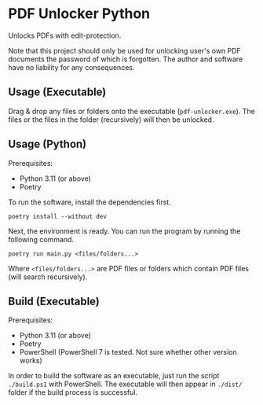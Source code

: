 # PDF Unlocker Python

Unlocks PDFs with edit-protection.

Note that this project should only be used for unlocking user's own PDF documents the password of which is forgotten.
The author and software have no liability for any consequences.

## Usage (Executable)

Drag & drop any files or folders onto the executable (`pdf-unlocker.exe`). The files or the files in the folder
(recursively) will then be unlocked.

## Usage (Python)

Prerequisites:

- Python 3.11 (or above)
- Poetry

To run the software, install the dependencies first.

```shell
poetry install --without dev
```

Next, the environment is ready. You can run the program by running the following command.

```shell
poetry run main.py <files/folders...>
```

Where `<files/folders...>` are PDF files or folders which contain PDF files (will search recursively).

## Build (Executable)

Prerequisites:

- Python 3.11 (or above)
- Poetry
- PowerShell (PowerShell 7 is tested. Not sure whether other version works)

In order to build the software as an executable, just run the script `./build.ps1` with PowerShell. The executable will
then appear in `./dist/` folder if the build process is successful.